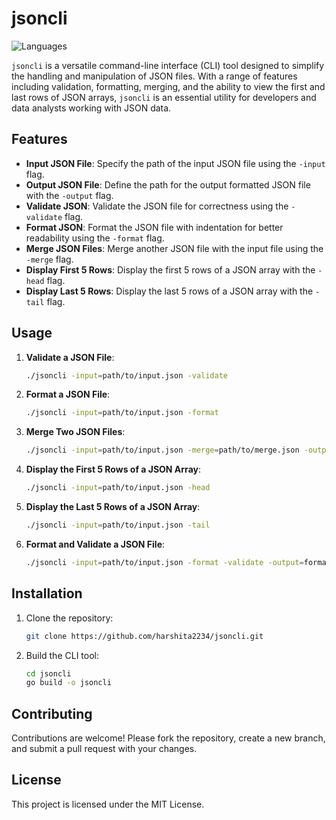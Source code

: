 # jsoncli

![Languages](https://github-readme-stats.vercel.app/api/top-langs/?username=harshita2234&layout=compact)

`jsoncli` is a versatile command-line interface (CLI) tool designed to simplify the handling and manipulation of JSON files. With a range of features including validation, formatting, merging, and the ability to view the first and last rows of JSON arrays, `jsoncli` is an essential utility for developers and data analysts working with JSON data.

## Features

- **Input JSON File**: Specify the path of the input JSON file using the `-input` flag.
- **Output JSON File**: Define the path for the output formatted JSON file with the `-output` flag.
- **Validate JSON**: Validate the JSON file for correctness using the `-validate` flag.
- **Format JSON**: Format the JSON file with indentation for better readability using the `-format` flag.
- **Merge JSON Files**: Merge another JSON file with the input file using the `-merge` flag.
- **Display First 5 Rows**: Display the first 5 rows of a JSON array with the `-head` flag.
- **Display Last 5 Rows**: Display the last 5 rows of a JSON array with the `-tail` flag.

## Usage

1. **Validate a JSON File**:
    ```sh
    ./jsoncli -input=path/to/input.json -validate
    ```

2. **Format a JSON File**:
    ```sh
    ./jsoncli -input=path/to/input.json -format
    ```

3. **Merge Two JSON Files**:
    ```sh
    ./jsoncli -input=path/to/input.json -merge=path/to/merge.json -output=merged.json
    ```

4. **Display the First 5 Rows of a JSON Array**:
    ```sh
    ./jsoncli -input=path/to/input.json -head
    ```

5. **Display the Last 5 Rows of a JSON Array**:
    ```sh
    ./jsoncli -input=path/to/input.json -tail
    ```

6. **Format and Validate a JSON File**:
    ```sh
    ./jsoncli -input=path/to/input.json -format -validate -output=formatted.json
    ```

## Installation

1. Clone the repository:
    ```sh
    git clone https://github.com/harshita2234/jsoncli.git
    ```

2. Build the CLI tool:
    ```sh
    cd jsoncli
    go build -o jsoncli
    ```

## Contributing

Contributions are welcome! Please fork the repository, create a new branch, and submit a pull request with your changes.

## License

This project is licensed under the MIT License.
